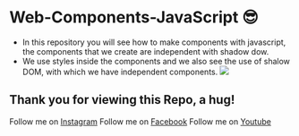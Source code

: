 # Web-Components-JavaScript 😎
- In this repository you will see how to make components with javascript, the components that we create are independent with shadow dow.
- We use styles inside the components and we also see the use of shalow DOM, with which we have independent components.
![](https://scontent.fclo1-4.fna.fbcdn.net/v/t1.15752-9/290596326_561945672178071_1162695122179118797_n.png?_nc_cat=103&ccb=1-7&_nc_sid=ae9488&_nc_eui2=AeGBz6bd-KWWn1yQNJGC8elgaMYXwOEOUZNoxhfA4Q5RkwPB4FLV0pyLHY4mdRbXRL1G41FxOGKutB8bmwyk1kE5&_nc_ohc=eCZAyQXothEAX8MlUzv&_nc_ht=scontent.fclo1-4.fna&oh=03_AVI_ESTFvKhqobkoYczG14lljGN2HqhrBKiw737Cg3uC3w&oe=62EADFB0)

## Thank you for viewing this Repo, a hug!

Follow me on [Instagram](https://www.instagram.com/dev_juan22/)
Follow me on [Facebook](https://www.facebook.com/juandavid.reyesbedoya.7)
Follow me on [Youtube](https://www.youtube.com/channel/UCacHqx898rhli-vmmjSmkWw)
